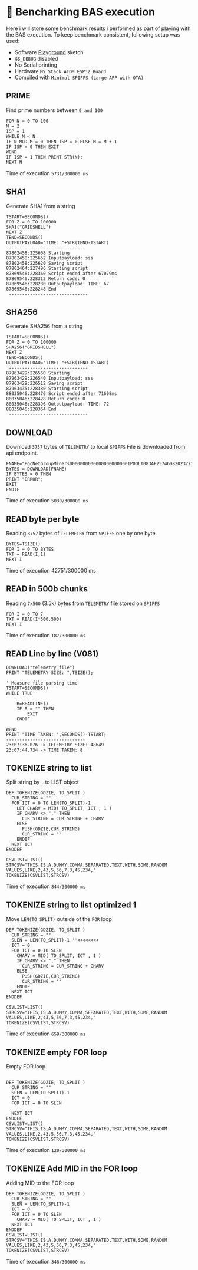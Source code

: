# 🧪  Bencharking BAS execution 

Here i will store some benchmark results i performed as part of playing with the BAS execution.
To keep benchmark consistent, following setup was used:

- Software [Playground](https://github.com/invpe/GridShell/tree/main/Sources/ESPPlayground) sketch
- `GS_DEBUG` disabled
- No Serial printing
- Hardware `M5 Stack ATOM ESP32 Board`
- Compiled with `Minimal SPIFFS (Large APP with OTA)`
  
## PRIME
Find prime numbers between `0 and 100`

```
FOR N = 0 TO 100
M = 2
ISP = 1
WHILE M < N
IF N MOD M = 0 THEN ISP = 0 ELSE M = M + 1
IF ISP = 0 THEN EXIT
WEND
IF ISP = 1 THEN PRINT STR(N);
NEXT N 
```
Time of execution 	`5731/300000 ms`


## SHA1
Generate SHA1 from a string

```
TSTART=SECONDS()
FOR Z = 0 TO 100000
SHA1("GRIDSHELL")
NEXT Z
TEND=SECONDS()
OUTPUTPAYLOAD="TIME: "+STR(TEND-TSTART) 
------------------------------
87802458:225668 Starting
87802458:225652 Inputpayload: sss
87802458:225620 Saving script
87802464:227496 Starting script
87869546:228360 Script ended after 67079ms
87869546:228312 Return code: 0
87869546:228280 Outputpayload: TIME: 67
87869546:228248 End
 ------------------------------
```

## SHA256
Generate SHA256 from a string

```
TSTART=SECONDS()
FOR Z = 0 TO 100000
SHA256("GRIDSHELL")
NEXT Z
TEND=SECONDS()
OUTPUTPAYLOAD="TIME: "+STR(TEND-TSTART)
 ------------------------------
87963429:226560 Starting
87963429:226540 Inputpayload: sss
87963429:226512 Saving script
87963435:228380 Starting script
88035046:228476 Script ended after 71608ms
88035046:228428 Return code: 0
88035046:228396 Outputpayload: TIME: 72
88035046:228364 End
 ------------------------------

```

## DOWNLOAD
Download `3757` bytes of `TELEMETRY` to local `SPIFFS`
File is downloaded from api endpoint.

```
FNAME="PocNetGroupMiners00000000000000000000001POOLT083AF25746D8202372"
BYTES = DOWNLOAD(FNAME)
IF BYTES = 0 THEN
PRINT "ERROR";
EXIT
ENDIF
```
Time of execution 	`5030/300000 ms`

## READ byte per byte
Reading `3757` bytes of `TELEMETRY` from `SPIFFS` one by one byte.

```
BYTES=TSIZE() 
FOR I = 0 TO BYTES
TXT = READ(I,1)
NEXT I
```
Time of execution 	42751/300000 ms

## READ in 500b chunks
Reading `7x500` (3.5k) bytes from `TELEMETRY` file stored on `SPIFFS`
```
FOR I = 0 TO 7
TXT = READ(I*500,500) 
NEXT I
```
 
Time of execution 	`187/300000 ms`

## READ Line by line (V081)

``` 
DOWNLOAD("telemetry_file")
PRINT "TELEMETRY SIZE: ",TSIZE(); 

' Measure file parsing time
TSTART=SECONDS()
WHILE TRUE

	B=READLINE()
	IF B = "" THEN 	 	
	 	EXIT
	ENDIF

WEND
PRINT "TIME TAKEN: ",SECONDS()-TSTART;
------------------------------
23:07:36.076 -> TELEMETRY SIZE: 48649
23:07:44.734 -> TIME TAKEN: 8
```

## TOKENIZE string to list
Split string by `,` to LIST object

```
DEF TOKENIZE(GDZIE, TO_SPLIT )   
  CUR_STRING = ""
  FOR ICT = 0 TO LEN(TO_SPLIT)-1
    LET CHARV = MID( TO_SPLIT, ICT , 1 )
    IF CHARV <> "," THEN 
      CUR_STRING = CUR_STRING + CHARV 
    ELSE  
      PUSH(GDZIE,CUR_STRING)
      CUR_STRING = "" 
    ENDIF
  NEXT ICT 
ENDDEF 

CSVLIST=LIST()
STRCSV="THIS,IS,A,DUMMY,COMMA,SEPARATED,TEXT,WITH,SOME,RANDOM VALUES,LIKE,2,43,5,56,7,3,45,234,"
TOKENIZE(CSVLIST,STRCSV)
```

Time of execution 	`844/300000 ms`


## TOKENIZE string to list optimized 1
Move `LEN(TO_SPLIT)` outside of the `FOR` loop

```
DEF TOKENIZE(GDZIE, TO_SPLIT )   
  CUR_STRING = "" 
  SLEN = LEN(TO_SPLIT)-1 ''<<<<<<<<
  ICT = 0
  FOR ICT = 0 TO SLEN
    CHARV = MID( TO_SPLIT, ICT , 1 )
    IF CHARV <> "," THEN 
      CUR_STRING = CUR_STRING + CHARV 
    ELSE  
      PUSH(GDZIE,CUR_STRING)
      CUR_STRING = "" 
    ENDIF
  NEXT ICT 
ENDDEF

CSVLIST=LIST()
STRCSV="THIS,IS,A,DUMMY,COMMA,SEPARATED,TEXT,WITH,SOME,RANDOM VALUES,LIKE,2,43,5,56,7,3,45,234,"
TOKENIZE(CSVLIST,STRCSV)
```
Time of execution 	`659/300000 ms`

## TOKENIZE empty FOR loop
Empty FOR loop

```
 
DEF TOKENIZE(GDZIE, TO_SPLIT )   
  CUR_STRING = "" 
  SLEN = LEN(TO_SPLIT)-1
  ICT = 0
  FOR ICT = 0 TO SLEN
   
  NEXT ICT 
ENDDEF 
CSVLIST=LIST()
STRCSV="THIS,IS,A,DUMMY,COMMA,SEPARATED,TEXT,WITH,SOME,RANDOM VALUES,LIKE,2,43,5,56,7,3,45,234,"
TOKENIZE(CSVLIST,STRCSV)
```
Time of execution 	`120/300000 ms`


## TOKENIZE Add MID in the FOR loop
Adding MID to the FOR loop

``` 
DEF TOKENIZE(GDZIE, TO_SPLIT )   
  CUR_STRING = "" 
  SLEN = LEN(TO_SPLIT)-1
  ICT = 0
  FOR ICT = 0 TO SLEN
    CHARV = MID( TO_SPLIT, ICT , 1 )   
  NEXT ICT 
ENDDEF 
CSVLIST=LIST()
STRCSV="THIS,IS,A,DUMMY,COMMA,SEPARATED,TEXT,WITH,SOME,RANDOM VALUES,LIKE,2,43,5,56,7,3,45,234,"
TOKENIZE(CSVLIST,STRCSV)
```
Time of execution 	`348/300000 ms`


